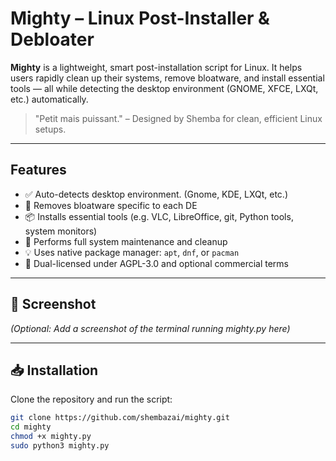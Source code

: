 # Mighty – Linux Post-Installer & Debloater

**Mighty** is a lightweight, smart post-installation script for Linux. It helps users rapidly clean up their systems, remove bloatware, and install essential tools — all while detecting the desktop environment (GNOME, XFCE, LXQt, etc.) automatically.

> "Petit mais puissant." – Designed by Shemba for clean, efficient Linux setups.

---

## Features

- ✅ Auto-detects desktop environment. (Gnome, KDE, LXQt, etc.)
- 🧹 Removes bloatware specific to each DE
- 📦 Installs essential tools (e.g. VLC, LibreOffice, git, Python tools, system monitors)
- 🔁 Performs full system maintenance and cleanup
- 💡 Uses native package manager: `apt`, `dnf`, or `pacman`
- 🔐 Dual-licensed under AGPL-3.0 and optional commercial terms

---

## 📸 Screenshot

*(Optional: Add a screenshot of the terminal running mighty.py here)*

---

## 📥 Installation

Clone the repository and run the script:

```bash
git clone https://github.com/shembazai/mighty.git
cd mighty
chmod +x mighty.py
sudo python3 mighty.py
